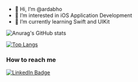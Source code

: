 - 👋 Hi, I’m @ardabho
- 👀 I’m interested in iOS Application Development
- 🌱 I’m currently learning Swift and UIKit

<!---
ardabho/ardabho is a ✨ special ✨ repository because its `README.md` (this file) appears on your GitHub profile.
You can click the Preview link to take a look at your changes.
--->

![Anurag's GitHub stats](https://github-readme-stats.vercel.app/api?username=ardabho&show_icons=true&theme=synthwave)

[![Top Langs](https://github-readme-stats.vercel.app/api/top-langs/?username=ardabho&layout=compact&theme=synthwave)](https://github.com/ardabho/github-readme-stats)

### How to reach me

[![LinkedIn Badge](https://img.shields.io/badge/-LinkedIn-006192?style=flat-quare&labelColor=006192&logo=LinkedIn&logoColor=white&link=link)](https://www.linkedin.com/in/arda-büyükhatipoğlu/)
